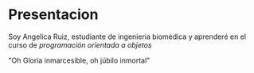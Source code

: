 # Presentacion

Soy Angelica Ruiz, estudiante de ingenieria biomédica y aprenderé en el curso de  *programación orientada a objetos*

"Oh Gloria inmarcesible, oh júbilo inmortal"